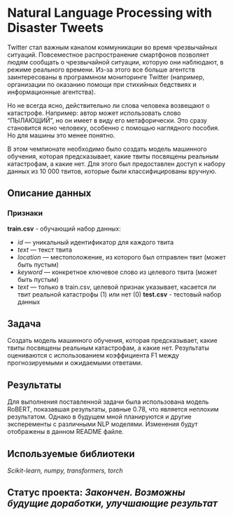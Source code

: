 # Natural Language Processing with Disaster Tweets

Twitter стал важным каналом коммуникации во время чрезвычайных ситуаций. Повсеместное распространение смартфонов позволяет людям сообщать о чрезвычайной ситуации, которую они наблюдают, в режиме реального времени. Из-за этого все больше агентств заинтересованы в программном мониторинге Twitter (например, организации по оказанию помощи при стихийных бедствиях и информационные агентства).

Но не всегда ясно, действительно ли слова человека возвещают о катастрофе. Например: автор может использовать слово “ПЫЛАЮЩИЙ”, но он имеет в виду его метафорически. Это сразу становится ясно человеку, особенно с помощью наглядного пособия. Но для машины это менее понятно.

В этом чемпионате необходимо было создать модель машинного обучения, которая предсказывает, какие твиты посвящены реальным катастрофам, а какие нет. Для этого был предоставлен доступ к набору данных из 10 000 твитов, которые были классифицированы вручную.

## Описание данных

### Признаки
**train.csv** - обучающий набор данных:
- *id* — уникальный идентификатор для каждого твита
- *text* — текст твита
- *location* — местоположение, из которого был отправлен твит (может быть пустым)
- *keyword* — конкретное ключевое слово из целевого твита (может быть пустым)
- *text* — только в train.csv, целевой признак указывает, касается ли твит реальной катастрофы (1) или нет (0)
**test.csv** - тестовый набор данных

## Задача

Создать модель машинного обучения, которая предсказывает, какие твиты посвящены реальным катастрофам, а какие нет. Результаты оцениваются с использованием коэффициента F1 между прогнозируемыми и ожидаемыми ответами.

## Результаты

Для выполнения поставленной задачи была использована модель RoBERT, показавшая результаты, равные 0.78, что является неплохим результатом. Однако в будущем мной планируются и другие эксперементы с различными NLP моделями. Изменения будут отображены в данном README файле.

## Используемые библиотеки

*Scikit-learn, numpy, transformers, torch*

## Статус проекта: *Закончен. Возможны будущие доработки, улучшающие результат*
